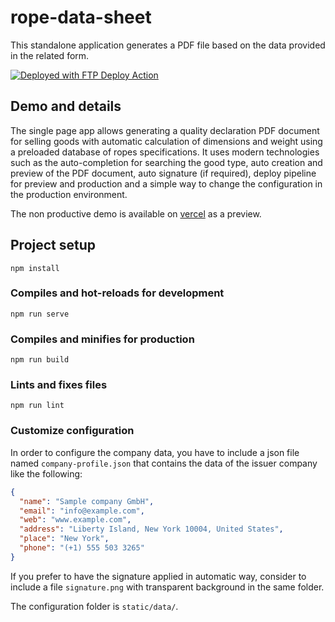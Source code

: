 # rope-data-sheet

This standalone application generates a PDF file based on the data provided in the related form.

[<img alt="Deployed with FTP Deploy Action" src="https://img.shields.io/badge/Deployed With-FTP DEPLOY ACTION-%3CCOLOR%3E?style=for-the-badge&color=0077b6">](https://github.com/SamKirkland/FTP-Deploy-Action)

## Demo and details

The single page app allows generating a quality declaration PDF document for selling goods with automatic calculation of dimensions and weight using a preloaded database of ropes specifications. It uses modern technologies such as the auto-completion for searching the good type, auto creation and preview of the PDF document, auto signature (if required), deploy pipeline for preview and production and a simple way to change the configuration in the production environment.

The non productive demo is available on [vercel](https://rope-data-sheet.vercel.app/) as a preview.

## Project setup
```
npm install
```

### Compiles and hot-reloads for development
```
npm run serve
```

### Compiles and minifies for production
```
npm run build
```

### Lints and fixes files
```
npm run lint
```

### Customize configuration

In order to configure the company data, you have to include a json file named `company-profile.json` that contains the data of the issuer company like the following:

```json
{
  "name": "Sample company GmbH",
  "email": "info@example.com",
  "web": "www.example.com",
  "address": "Liberty Island, New York 10004, United States",
  "place": "New York",
  "phone": "(+1) 555 503 3265"
}
```

If you prefer to have the signature applied in automatic way, consider to include a file `signature.png` with transparent background in the same folder.

The configuration folder is `static/data/`.

